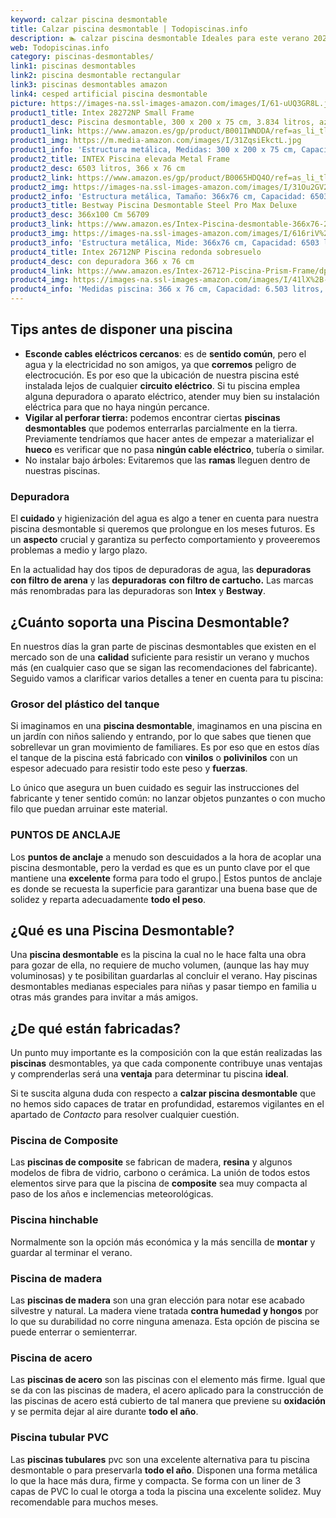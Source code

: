 ```yaml
---
keyword: calzar piscina desmontable
title: Calzar piscina desmontable | Todopiscinas.info
description: 🏊 calzar piscina desmontable Ideales para este verano 2021. Aquí puedes comprar calzar piscina desmontable y comparar con otras similares. No dejes escapar calzar piscina desmontable a un precio realmente tentador.
web: Todopiscinas.info
category: piscinas-desmontables/
link1: piscinas desmontables
link2: piscina desmontable rectangular
link3: piscinas desmontables amazon
link4: cesped artificial piscina desmontable
picture: https://images-na.ssl-images-amazon.com/images/I/61-uUQ3GR8L.jpg
product1_title: Intex 28272NP Small Frame
product1_desc: Piscina desmontable, 300 x 200 x 75 cm, 3.834 litros, azul
product1_link: https://www.amazon.es/gp/product/B001IWNDDA/ref=as_li_tl?ie=UTF8&camp=3638&creative=24630&creativeASIN=B001IWNDDA&linkCode=as2&tag=todopiscinas0e-21&linkId=25b9d647487c889cb6ef56ed63f50ca1
product1_img: https://m.media-amazon.com/images/I/31ZqsiEkctL.jpg
product1_info: 'Estructura metálica, Medidas: 300 x 200 x 75 cm, Capacidad: 3.834 litros, Para 6 personas (+ 6 años), Fácil montaje, Forma rectangular'
product2_title: INTEX Piscina elevada Metal Frame
product2_desc: 6503 litros, 366 x 76 cm
product2_link: https://www.amazon.es/gp/product/B0065HDQ4O/ref=as_li_tl?ie=UTF8&camp=3638&creative=24630&creativeASIN=B0065HDQ4O&linkCode=as2&tag=todopiscinas0e-21&linkId=ed2430e3ba564d3527ee103df33ed7b3
product2_img: https://images-na.ssl-images-amazon.com/images/I/31Ou2GV2SAL.jpg
product2_info: 'Estructura metálica, Tamaño: 366x76 cm, Capacidad: 6503 litros, Forma circular, De 4 a 7 personas (+6 años)'
product3_title: Bestway Piscina Desmontable Steel Pro Max Deluxe
product3_desc: 366x100 Cm 56709
product3_link: https://www.amazon.es/Intex-Piscina-desmontable-366x76-28210NP/dp/B0065HDQ4O?__mk_es_ES=%C3%85M%C3%85%C5%BD%C3%95%C3%91&crid=25UQGV9HG2INI&dchild=1&keywords=piscinas+desmontables&qid=1615854176&sprefix=piscinas+dem%2Caps%2C201&sr=8-5&linkCode=ll1&tag=todopiscinas0e-21&linkId=34f200977c6cbaab1f3f4d9ac0e64755&language=es_ES&ref_=as_li_ss_tl
product3_img: https://images-na.ssl-images-amazon.com/images/I/616riV%2BiY3L.jpg
product3_info: 'Estructura metálica, Mide: 366x76 cm, Capacidad: 6503 litros, De 4 a 7 personas mayores de 6 años, Forma circular, Tecnología Super-Tough'
product4_title: Intex 26712NP Piscina redonda sobresuelo
product4_desc: con depuradora 366 x 76 cm
product4_link: https://www.amazon.es/Intex-26712-Piscina-Prism-Frame/dp/B07FB823GL?__mk_es_ES=%C3%85M%C3%85%C5%BD%C3%95%C3%91&dchild=1&keywords=piscinas+desmontables+con+depuradora&qid=1615936418&sr=8-5&linkCode=ll1&tag=todopiscinas0e-21&linkId=d98699de7830cd471766fa1daa36de34&language=es_ES&ref_=as_li_ss_tl
product4_img: https://images-na.ssl-images-amazon.com/images/I/41lX%2B-YpibL.jpg
product4_info: 'Medidas piscina: 366 x 76 cm, Capacidad: 6.503 litros, Incluye depuradora de cartucha A, Lona resistente triple capa'
---
```



<external-banner></external-banner>



## Tips antes de disponer una piscina



*   **Esconde cables eléctricos cercanos**: es de **sentido común**, pero el agua y la electricidad no son amigos, ya que **corremos** peligro de electrocución. Es por eso que la ubicación de nuestra piscina esté instalada lejos de cualquier **circuito eléctrico**. Si tu piscina emplea alguna depuradora o aparato eléctrico, atender muy bien su instalación eléctrica para que no haya ningún percance.
*   **Vigilar al perforar tierra:** podemos encontrar ciertas **piscinas desmontables** que podemos enterrarlas parcialmente en la tierra. Previamente tendríamos que hacer antes de empezar a materializar el **hueco** es verificar que no pasa **ningún cable eléctrico**, tubería o similar.
*   No instalar bajo árboles: Evitaremos que las **ramas** lleguen dentro de nuestras piscinas.

<stats-list :link1=link1 :link2=link2 :link3=link3 :link4=link4 :category=category></stats-list>


### Depuradora

El **cuidado** y higienización del agua es algo a tener en cuenta para nuestra piscina desmontable si queremos que prolongue en los meses futuros. Es un **aspecto** crucial y garantiza su perfecto comportamiento y proveeremos problemas a medio y largo plazo.

En la actualidad hay dos tipos de depuradoras de agua, las **depuradoras con filtro de arena** y  las **depuradoras** **con filtro de cartucho.** Las marcas más renombradas para las depuradoras son **Intex** y **Bestway**.


## ¿Cuánto soporta una Piscina Desmontable?

En nuestros días la gran parte de piscinas desmontables que existen en el mercado son de una **calidad** suficiente para resistir un verano y muchos más (en cualquier caso que se sigan las recomendaciones del fabricante). Seguido vamos a clarificar varios detalles a tener en cuenta para tu piscina:


### Grosor del plástico del tanque

Si imaginamos en una **piscina desmontable**, imaginamos en una piscina en un jardín con niños saliendo y entrando, por lo que sabes que tienen que sobrellevar un gran movimiento de familiares. Es por eso que en estos días el tanque de la piscina está fabricado con **vinilos** o **polivinilos** con un espesor adecuado para resistir todo este peso y **fuerzas**.

Lo único que asegura un	 buen cuidado es seguir las instrucciones del fabricante y tener sentido común: no lanzar objetos punzantes o con mucho filo que puedan arruinar este material.


### PUNTOS DE ANCLAJE

Los **puntos de anclaje** a menudo son descuidados a la hora de acoplar una piscina desmontable, pero la verdad es que es un punto clave por el que mantiene una **excelente** forma para todo el grupo.| Estos puntos de anclaje es donde se recuesta la superficie para garantizar una buena base que de solidez y reparta adecuadamente **todo el peso**.
## ¿Qué es una Piscina Desmontable?

Una **piscina desmontable** es la piscina la cual no le hace falta una obra para gozar de ella, no requiere de mucho volumen, (aunque las hay muy voluminosas) y te posibilitan guardarlas al concluir el verano. Hay piscinas desmontables medianas especiales para niñas y pasar tiempo en familia u otras más grandes para invitar a más amigos.

<brand-panel :title=product1_title :desc=product1_desc :img=product1_img :link=product1_link></brand-panel>


## ¿De qué  están fabricadas?

Un punto muy importante es la composición con la que están realizadas las **piscinas** desmontables, ya que cada componente contribuye unas ventajas y comprenderlas  será una **ventaja** para determinar tu piscina **ideal**.

Si te suscita alguna duda con respecto a **calzar piscina desmontable** que no hemos sido capaces de tratar en profundidad, estaremos vigilantes en el apartado de _Contacto_ para resolver cualquier cuestión.


### Piscina de Composite

Las **piscinas de composite** se fabrican de madera, **resina** y algunos modelos de fibra de vidrio, carbono o cerámica. La unión de todos estos elementos sirve para que la piscina de **composite** sea muy compacta al paso de los años e inclemencias meteorológicas.


### Piscina hinchable

Normalmente son la opción más económica y la más sencilla de **montar** y guardar al terminar el verano.


### Piscina de madera

Las **piscinas de madera** son una gran elección para notar ese acabado silvestre y natural. La madera viene tratada **contra humedad y hongos** por lo que su durabilidad no corre ninguna amenaza. Esta opción de piscina se puede enterrar o semienterrar.


### Piscina de acero

Las **piscinas de acero** son las piscinas con el elemento más firme. Igual que se da con las piscinas de madera, el acero aplicado para la construcción de las piscinas de acero está cubierto de tal manera que previene su **oxidación** y se permita dejar al aire durante **todo el año**.


### Piscina tubular PVC

Las **piscinas tubulares** pvc son una excelente alternativa para tu piscina desmontable o para preservarla **todo el año**. Disponen una forma metálica lo que la hace más dura, firme y compacta. Se forma con un liner de 3 capas de PVC lo cual le otorga a toda la piscina una excelente solidez. Muy recomendable para muchos meses.